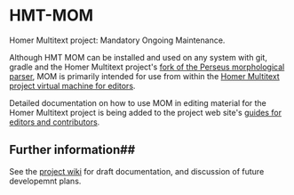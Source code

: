 # HMT-MOM

Homer Multitext project: Mandatory Ongoing Maintenance.

Although HMT MOM can be installed and used on any system with git, gradle and the
Homer Multitext project's [fork of the Perseus morphological parser][morph], 
MOM is primarily intended for use from within 
the [Homer Multitext project virtual machine for editors][vm].

Detailed documentation on how to use MOM in editing material for the Homer Multitext
project is being added to the project web site's [guides for editors and contributors][2].


## Further information##

See the [project wiki][1] for draft documentation,
and discussion of future developemnt plans.


[morph]: https://github.com/homermultitext/morpheus

[vm]: https://github.com/homermultitext/hmt-vm


[1]:  https://github.com/homermultitext/hmt-mom/wiki


[2]: http://www.homermultitext.org/hmt-docs/guides/index.html
